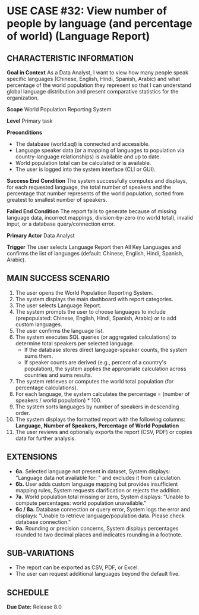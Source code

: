 # USE CASE #32: View number of people by language (and percentage of world) (Language Report)

## CHARACTERISTIC INFORMATION
**Goal in Context**
As a Data Analyst, I want to view how many people speak specific languages (Chinese, English, Hindi, Spanish, Arabic) and what percentage of the world population they represent so that I can understand global language distribution and present comparative statistics for the organization.

**Scope**
World Population Reporting System

**Level**
Primary task

**Preconditions**
* The database (world.sql) is connected and accessible.
* Language speaker data (or a mapping of languages to population via country-language relationships) is available and up to date.
* World population total can be calculated or is available.
* The user is logged into the system interface (CLI or GUI).

**Success End Condition**
The system successfully computes and displays, for each requested language, the total number of speakers and the percentage that number represents of the world population, sorted from greatest to smallest number of speakers.

**Failed End Condition**
The report fails to generate because of missing language data, incorrect mappings, division-by-zero (no world total), invalid input, or a database query/connection error.

**Primary Actor**
Data Analyst

**Trigger**
The user selects Language Report then All Key Languages and confirms the list of languages (default: Chinese, English, Hindi, Spanish, Arabic).

## MAIN SUCCESS SCENARIO
1. The user opens the World Population Reporting System.
2. The system displays the main dashboard with report categories.
3. The user selects Language Report.
4. The system prompts the user to choose languages to include (prepopulated: Chinese, English, Hindi, Spanish, Arabic) or to add custom languages.
5. The user confirms the language list.
6. The system executes SQL queries (or aggregated calculations) to determine total speakers per selected language.
   * If the database stores direct language-speaker counts, the system sums them.
   * If speaker counts are derived (e.g., percent of a country's population), the system applies the appropriate calculation across countries and sums results.
7. The system retrieves or computes the world total population (for percentage calculations).
8. For each language, the system calculates the percentage = (number of speakers / world population) * 100.
9. The system sorts languages by number of speakers in descending order.
10. The system displays the formatted report with the following columns: **Language, Number of Speakers, Percentage of World Population**
11. The user reviews and optionally exports the report (CSV, PDF) or copies data for further analysis.

## EXTENSIONS
* **6a.** Selected language not present in dataset, System displays: "Language data not available for: <language>" and excludes it from calculation.
* **6b.** User adds custom language mapping but provides insufficient mapping rules, System requests clarification or rejects the addition.
* **7a.** World population total missing or zero, System displays: "Unable to compute percentages: world population unavailable."
* **6c / 8a.** Database connection or query error, System logs the error and displays: "Unable to retrieve language/population data. Please check database connection."
* **9a.** Rounding or precision concerns, System displays percentages rounded to two decimal places and indicates rounding in a footnote.

## SUB-VARIATIONS
* The report can be exported as CSV, PDF, or Excel.
* The user can request additional languages beyond the default five.

## SCHEDULE
**Due Date:** Release 8.0
